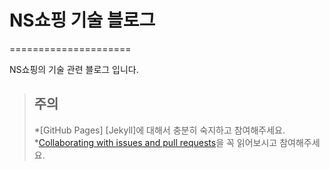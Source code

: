 # NS쇼핑 기술 블로그
=====================

NS쇼핑의 기술 관련 블로그 입니다.

> ## 주의
> *[GitHub Pages] [Jekyll]에 대해서 충분히 숙지하고 참여해주세요.
> *[Collaborating with issues and pull requests](https://help.github.com/categories/collaborating-on-projects-using-issues-and-pull-requests/)을 꼭 읽어보시고 참여해주세요.

